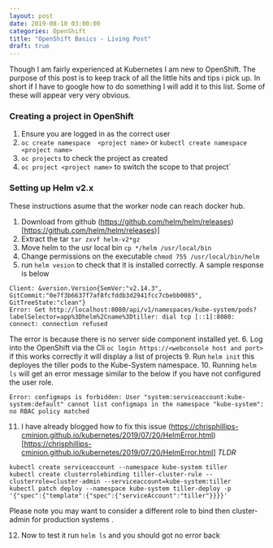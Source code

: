 ```yaml
---
layout: post
date: 2019-08-10 03:00:00
categories: OpenShift
title: "OpenShift Basics - Living Post"
draft: true
---
```


Though I am fairly experienced at Kubernetes I am new to OpenShift. The purpose of this post is to keep track of all the little hits and tips i pick up. In short if I have to google how to do something I will add it to this list.  Some of these will appear very very obvious.

### Creating a project in OpenShift

1. Ensure you are logged in as the correct user
2. `oc create namespace  <project name>` or `kubectl create namespace  <project name>`
3. `oc projects` to check the project as created
4. `oc project <project name>` to switch the scope to that project`

### Setting up Helm v2.x

These instructions asume that the worker node can reach docker hub.

1. Download from github (https://github.com/helm/helm/releases)[https://github.com/helm/helm/releases)]
2. Extract the tar `tar zxvf helm-v2*gz`
3. Move helm to the usr local bin `cp */helm /usr/local/bin`
4. Change permissions on the executable `chmod 755 /usr/local/bin/helm`
5. run `helm vesion`  to check that it is installed correctly. A sample response is below
```
Client: &version.Version{SemVer:"v2.14.3", GitCommit:"0e7f3b6637f7af8fcfddb3d2941fcc7cbebb0085", GitTreeState:"clean"}
Error: Get http://localhost:8080/api/v1/namespaces/kube-system/pods?labelSelector=app%3Dhelm%2Cname%3Dtiller: dial tcp [::1]:8080: connect: connection refused
```
The error is because there is no server side component installed yet.
6.  Log into the OpenShift via the Cli `oc login https://<webconsole host and port> ` if this works correctly it will display a list of projects
9. Run `helm init` this deployes the tiller pods to the Kube-System namespace.
10. Running  `helm ls` will get an error message similar to the below if you have not configured the user role.
```
Error: configmaps is forbidden: User "system:serviceaccount:kube-system:default" cannot list configmaps in the namespace "kube-system": no RBAC policy matched
```
11. I have already blogged how to fix this issue (https://chrisphillips-cminion.github.io/kubernetes/2019/07/20/HelmError.html)[https://chrisphillips-cminion.github.io/kubernetes/2019/07/20/HelmError.html]
*TLDR*
```
kubectl create serviceaccount --namespace kube-system tiller
kubectl create clusterrolebinding tiller-cluster-rule --clusterrole=cluster-admin --serviceaccount=kube-system:tiller
kubectl patch deploy --namespace kube-system tiller-deploy -p '{"spec":{"template":{"spec":{"serviceAccount":"tiller"}}}}'
```
Please note you may want to consider a different role to bind then cluster-admin for production systems .

12. Now to test it run `helm ls` and you should got no error back
